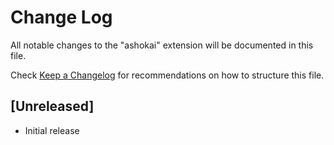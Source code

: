 # Change Log

All notable changes to the "ashokai" extension will be documented in this file.

Check [Keep a Changelog](http://keepachangelog.com/) for recommendations on how to structure this file.

## [Unreleased]

- Initial release
